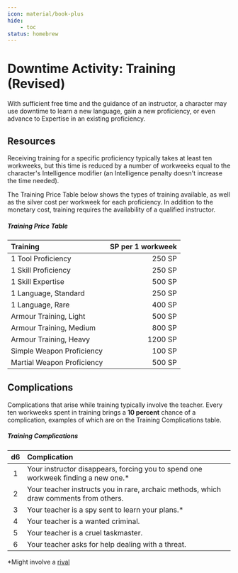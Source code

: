 ```yaml
---
icon: material/book-plus
hide:
    - toc
status: homebrew
---
```


# Downtime Activity: Training (Revised)

With sufficient free time and the guidance of an instructor, a character may use downtime to learn a new language, gain a new proficiency, or even advance to Expertise in an existing proficiency.

## Resources

Receiving training for a specific proficiency typically takes at least ten workweeks, but this time is reduced by a number of workweeks equal to the character's Intelligence modifier (an Intelligence penalty doesn't increase the time needed). 

The Training Price Table below shows the types of training available, as well as the silver cost per workweek for each proficiency. In addition to the monetary cost, training requires the availability of a qualified instructor.

##### Training Price Table

| Training | SP per 1 workweek |
|:--|--:|
| 1 Tool Proficiency | 250 SP |
| 1 Skill Proficiency | 250 SP |
| 1 Skill Expertise | 500 SP |
| 1 Language, Standard | 250 SP |
| 1 Language, Rare | 400 SP |
| Armour Training, Light | 500 SP |
| Armour Training, Medium | 800 SP |
| Armour Training, Heavy | 1200 SP |
| Simple Weapon Proficiency | 100 SP |
| Martial Weapon Proficiency | 500 SP |

## Complications

Complications that arise while training typically involve the teacher. Every ten workweeks spent in training brings a **10 percent** chance of a complication, examples of which are on the Training Complications table.

##### Training Complications

| d6 | Complication |
|:---:|:---|
| 1 | Your instructor disappears, forcing you to spend one workweek finding a new one.* |
| 2 | Your teacher instructs you in rare, archaic methods, which draw comments from others. |
| 3 | Your teacher is a spy sent to learn your plans.* |
| 4 | Your teacher is a wanted criminal. |
| 5 | Your teacher is a cruel taskmaster. |
| 6 | Your teacher asks for help dealing with a threat. |

*Might involve a [rival]

[rival]: index.md#rivals
